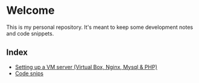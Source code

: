 # Welcome

This is my personal repository. It's meant to keep some development notes and code snippets.

## Index

+ [Setting up a VM server (Virtual Box, Nginx, Mysql & PHP)](https://github.com/LucasNatoli/LucasNatoli/blob/master/setup-server.md)
+ [Code snips](https://github.com/LucasNatoli/LucasNatoli/blob/master/snips.md)
